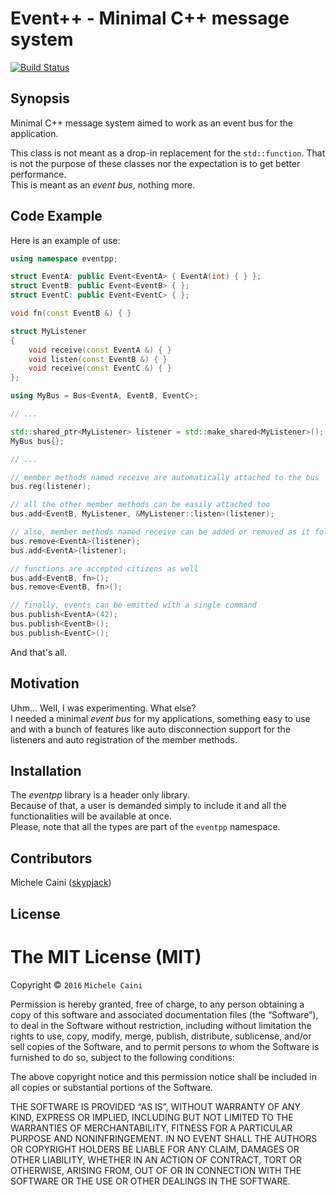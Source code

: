 # Event++ - Minimal C++ message system

[![Build Status](https://travis-ci.org/skypjack/eventpp.svg?branch=master)](https://travis-ci.org/skypjack/eventpp)

## Synopsis

Minimal C++ message system aimed to work as an event bus for the application.

This class is not meant as a drop-in replacement for the `std::function`. That is
not the purpose of these classes nor the expectation is to get better
performance.<br/>
This is meant as an *event bus*, nothing more.

## Code Example

Here is an example of use:

```cpp
using namespace eventpp;

struct EventA: public Event<EventA> { EventA(int) { } };
struct EventB: public Event<EventB> { };
struct EventC: public Event<EventC> { };

void fn(const EventB &) { }

struct MyListener
{
    void receive(const EventA &) { }
    void listen(const EventB &) { }
    void receive(const EventC &) { }
};

using MyBus = Bus<EventA, EventB, EventC>;

// ...

std::shared_ptr<MyListener> listener = std::make_shared<MyListener>();
MyBus bus{};

// ...

// member methods named receive are automatically attached to the bus
bus.reg(listener);

// all the other member methods can be easily attached too
bus.add<EventB, MyListener, &MyListener::listen>(listener);

// also, member methods named receive can be added or removed as it follows
bus.remove<EventA>(listener);
bus.add<EventA>(listener);

// functions are accepted citizens as well
bus.add<EventB, fn>();
bus.remove<EventB, fn>();

// finally, events can be emitted with a single command
bus.publish<EventA>(42);
bus.publish<EventB>();
bus.publish<EventC>();
```

And that's all.

## Motivation

Uhm... Well, I was experimenting. What else?<br/>
I needed a minimal *event bus* for my applications, something easy to use and
with a bunch of features like auto disconnection support for the listeners and
auto registration of the member methods.

## Installation

The *eventpp* library is a header only library.<br/>
Because of that, a user is demanded simply to include it and all the
functionalities will be available at once.<br/>
Please, note that all the types are part of the `eventpp` namespace.

## Contributors

Michele Caini ([skypjack](https://github.com/skypjack))

## License

The MIT License (MIT)
=====================

Copyright © `2016` `Michele Caini`

Permission is hereby granted, free of charge, to any person
obtaining a copy of this software and associated documentation
files (the “Software”), to deal in the Software without
restriction, including without limitation the rights to use,
copy, modify, merge, publish, distribute, sublicense, and/or sell
copies of the Software, and to permit persons to whom the
Software is furnished to do so, subject to the following
conditions:

The above copyright notice and this permission notice shall be
included in all copies or substantial portions of the Software.

THE SOFTWARE IS PROVIDED “AS IS”, WITHOUT WARRANTY OF ANY KIND,
EXPRESS OR IMPLIED, INCLUDING BUT NOT LIMITED TO THE WARRANTIES
OF MERCHANTABILITY, FITNESS FOR A PARTICULAR PURPOSE AND
NONINFRINGEMENT. IN NO EVENT SHALL THE AUTHORS OR COPYRIGHT
HOLDERS BE LIABLE FOR ANY CLAIM, DAMAGES OR OTHER LIABILITY,
WHETHER IN AN ACTION OF CONTRACT, TORT OR OTHERWISE, ARISING
FROM, OUT OF OR IN CONNECTION WITH THE SOFTWARE OR THE USE OR
OTHER DEALINGS IN THE SOFTWARE.
